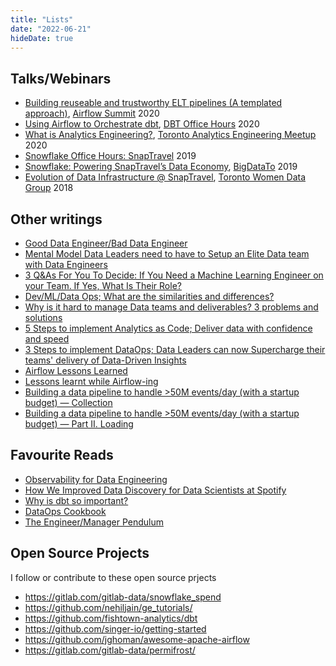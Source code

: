 ```yaml
---
title: "Lists"
date: "2022-06-21"
hideDate: true
---
```


## Talks/Webinars

- [Building reuseable and trustworthy ELT pipelines (A templated approach)](https://airflowsummit.org/sessions/building-reusable-trustworthy/), [Airflow Summit](https://www.youtube.com/watch?v=R4bp3_VyJ70) 2020
- [Using Airflow to Orchestrate dbt](https://www.youtube.com/watch?v=Z6dPIXGj29M), [DBT Office Hours](https://github.com/nehiljain/talks/blob/master/dbt-office-hours-airflow-dbt-prod/presentation.pdf) 2020
- [What is Analytics Engineering?](https://github.com/nehiljain/talks/blob/master/analytics-engineering/presentation.pdf), [Toronto Analytics Engineering Meetup](https://www.meetup.com/Toronto-Analytics-Engineering-Meetup/events/270490676/)  2020
- [Snowflake Office Hours: SnapTravel](https://resources.snowflake.com/youtube-all-videos/snowflake-office-hours-snaptravel) 2019
- [Snowflake: Powering SnapTravel’s Data Economy](https://www.slideshare.net/nehiljain/snowflake-powering-snaptravels-data-economy), [BigDataTo](https://www.bigdata-toronto.com/2019/speakers/nehil-jain/) 2019
- [Evolution of Data Infrastructure @ SnapTravel](https://docs.google.com/presentation/d/1XxAmrjlbE68fWam-HY_cYoqATjGAZ1M1cIeJn2ntRNk/edit?usp=sharing), [Toronto Women Data Group](https://www.meetup.com/Toronto-Womens-Data-Group/events/256099644/) 2018



## Other writings

- [Good Data Engineer/Bad Data Engineer](https://twitter.com/nehiljain/status/1490299948038041608?s=20&t=w6PzPODHZXhY8sNGHydRKA)
- [Mental Model Data Leaders need to have to Setup an Elite Data team with Data Engineers](https://twitter.com/nehiljain/status/1482552544740130829)
- [3 Q&As For You To Decide: If You Need a Machine Learning Engineer on your Team. If Yes, What Is Their Role?](https://twitter.com/nehiljain/status/1486712218272075777?)
- [Dev/ML/Data Ops; What are the similarities and differences?](https://twitter.com/nehiljain/status/1487819527413026822?)
- [Why is it hard to manage Data teams and deliverables? 3 problems and solutions](https://twitter.com/nehiljain/status/1481407651489718278?)
- [5 Steps to implement Analytics as Code; Deliver data with confidence and speed](https://twitter.com/nehiljain/status/1485997184298405891?)
- [3 Steps to implement DataOps; Data Leaders can now Supercharge their teams' delivery of Data-Driven Insights](https://twitter.com/nehiljain/status/1483128464119054340)
- [Airflow Lessons Learned](https://medium.com/snaptravel/airflow-part-2-lessons-learned-793fa3c0841e)
- [Lessons learnt while Airflow-ing](https://medium.com/@nehiljain/lessons-learnt-while-airflow-ing-32d3b7fc3fbf)
- [Building a data pipeline to handle >50M events/day (with a startup budget) — Collection](https://medium.com/snaptravel/building-a-data-pipeline-to-handle-50m-events-day-with-a-startup-budget-part-1-636399bd00aa)
- [Building a data pipeline to handle >50M events/day (with a startup budget) — Part II. Loading](https://medium.com/@nehiljain/building-a-data-pipeline-to-handle-50m-events-day-with-a-startup-budget-part-ii-loading-2cb40ccddee)



## Favourite Reads

- [Observability for Data Engineering](https://medium.com/databand-ai/observability-for-data-engineering-a2e826587205)
- [How We Improved Data Discovery for Data Scientists at Spotify](https://labs.spotify.com/2020/02/27/how-we-improved-data-discovery-for-data-scientists-at-spotify/)
- [Why is dbt so important?](https://stephen.sh/posts/why-is-dbt-so-important)
- [DataOps Cookbook](https://www.datakitchen.io/content/DataKitchen_dataops_cookbook.pdf)
- [The Engineer/Manager Pendulum](https://charity.wtf/2017/05/11/the-engineer-manager-pendulum/)

## Open Source Projects

I follow or contribute to these open source prjects

- https://gitlab.com/gitlab-data/snowflake_spend
- https://github.com/nehiljain/ge_tutorials/
- https://github.com/fishtown-analytics/dbt
- https://github.com/singer-io/getting-started
- https://github.com/jghoman/awesome-apache-airflow
- https://gitlab.com/gitlab-data/permifrost/
